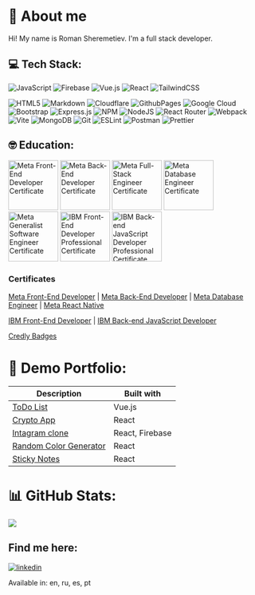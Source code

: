 # 👋 About me

Hi!
My name is Roman Sheremetiev.
I'm a full stack developer.

## 💻 Tech Stack:
![JavaScript](https://img.shields.io/badge/javascript-%23323330.svg?style=flat&logo=javascript&logoColor=%23F7DF1E)
![Firebase](https://img.shields.io/badge/firebase-%23039BE5.svg?style=flat&logo=firebase)
![Vue.js](https://img.shields.io/badge/vue.js-%2335495e.svg?style=flat&logo=vuedotjs&logoColor=%234FC08D)
![React](https://img.shields.io/badge/react-%2320232a.svg?style=flat&logo=react&logoColor=%2361DAFB)
![TailwindCSS](https://img.shields.io/badge/tailwindcss-%2338B2AC.svg?style=flat&logo=tailwind-css&logoColor=white)

![HTML5](https://img.shields.io/badge/html5-%23E34F26.svg?style=flat&logo=html5&logoColor=white)
![Markdown](https://img.shields.io/badge/markdown-%23000000.svg?style=flat&logo=markdown&logoColor=white)
![Cloudflare](https://img.shields.io/badge/Cloudflare-F38020?style=flat&logo=Cloudflare&logoColor=white)
![GithubPages](https://img.shields.io/badge/github%20pages-121013?style=flat&logo=github&logoColor=white)
![Google Cloud](https://img.shields.io/badge/GoogleCloud-%234285F4.svg?style=flat&logo=google-cloud&logoColor=white)
![Bootstrap](https://img.shields.io/badge/bootstrap-%238511FA.svg?style=flat&logo=bootstrap&logoColor=white)
![Express.js](https://img.shields.io/badge/express.js-%23404d59.svg?style=flat&logo=express&logoColor=%2361DAFB)
![NPM](https://img.shields.io/badge/NPM-%23CB3837.svg?style=flat&logo=npm&logoColor=white)
![NodeJS](https://img.shields.io/badge/node.js-6DA55F?style=flat&logo=node.js&logoColor=white)
![React Router](https://img.shields.io/badge/React_Router-CA4245?style=flat&logo=react-router&logoColor=white)
![Webpack](https://img.shields.io/badge/webpack-%238DD6F9.svg?style=flat&logo=webpack&logoColor=black)
![Vite](https://img.shields.io/badge/vite-%23646CFF.svg?style=flat&logo=vite&logoColor=white)
![MongoDB](https://img.shields.io/badge/MongoDB-%234ea94b.svg?style=flat&logo=mongodb&logoColor=white)
![Git](https://img.shields.io/badge/git-%23F05033.svg?style=flat&logo=git&logoColor=white)
![ESLint](https://img.shields.io/badge/ESLint-4B3263?style=flat&logo=eslint&logoColor=white)
![Postman](https://img.shields.io/badge/Postman-FF6C37?style=flat&logo=postman&logoColor=white)
![Prettier](https://img.shields.io/badge/prettier-%23F7B93E.svg?style=flat&logo=prettier&logoColor=black)

## 🤓 Education:
<img src="https://github.com/user-attachments/assets/49988db2-6b82-4371-8f0a-ecf3ff852f98" alt="Meta Front-End Developer Certificate" height="100"/>
<img src="https://github.com/user-attachments/assets/f54d98aa-2063-4e64-b266-94977d0d90b4" alt="Meta Back-End Developer Certificate" height="100"/>
<img src="https://github.com/user-attachments/assets/40538292-4fa7-4f4e-80f0-183893fa665b" alt="Meta Full-Stack Engineer Certificate" height="100"/>
<img src="https://github.com/user-attachments/assets/46390649-26ad-44a5-8258-362d444f977b" alt="Meta Database Engineer Certificate" height="100"/>
<img src="https://github.com/user-attachments/assets/3b070eb5-0244-43b9-8c72-7ac4dc2c88bb" alt="Meta Generalist Software Engineer Certificate" height="100"/>
<img src="https://github.com/user-attachments/assets/3325542d-eca4-4819-b3dc-0ad1e50af654" alt="IBM Front-End Developer Professional Certificate" height="100"/>
<img src="https://github.com/user-attachments/assets/caa8066e-f494-4a7b-b79a-80197a311344" alt="IBM Back-end JavaScript Developer Professional Certificate" height="100"/>

### Certificates
[Meta Front-End Developer](https://coursera.org/share/658c2b341ce568d65cfd9cf9cf8631f9) | 
[Meta Back-End Developer](https://coursera.org/share/1f7057e6d034d4363d8ed5498e05373a) | 
[Meta Database Engineer](https://coursera.org/share/a835d6ab357f3910b7819f9b39f7c591) | 
[Meta React Native](https://coursera.org/share/1e4befc8149a7a5653d15d92835ef37c)

[IBM Front-End Developer](https://coursera.org/share/e8c08257559b4ceeaa803feebc79d7cb) | 
[IBM Back-end JavaScript Developer](https://coursera.org/share/51667bf22336fd9cfd50a912e979cc06)

[Credly Badges](https://www.credly.com/users/roman-sheremetiev)

# 💾 Demo Portfolio:
| Description                                                                     | Built with      |
|---------------------------------------------------------------------------------|-----------------|
| [ToDo List](https://github.com/roman-shhh/vue-todo-app)                         | Vue.js          |
| [Crypto App](https://github.com/roman-shhh/react-demo-crypto-app)               | React           |
| [Intagram clone](https://github.com/roman-shhh/react-insta-clone)               | React, Firebase |
| [Random Color Generator](https://roman-shhh.github.io/random-color-react-demo/) | React           |
| [Sticky Notes](https://roman-shhh.github.io/sticky-notes-react-demo/)           | React           |

# 📊 GitHub Stats:
![](https://github-readme-stats.vercel.app/api/top-langs/?username=roman-shhh&theme=dark&hide_border=false&include_all_commits=false&count_private=false&layout=compact)

## Find me here:

[![linkedin](https://img.shields.io/badge/linkedin-0A66C2?style=for-the-badge&logo=linkedin&logoColor=white)](https://www.linkedin.com/in/roman-sh-705b1b300)

Available in: en, ru, es, pt

<!-- Proudly created with GPRM ( https://gprm.itsvg.in ) -->
